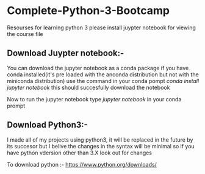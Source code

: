 # Complete-Python-3-Bootcamp
Resourses for learning python 3 please install juypter notebook for viewing the course file

## Download Juypter notebook:-
You can download the jupyter notebook as a conda package if you have conda installed(it's pre loaded with the anconda distribution but not with the miniconda distribution) use the command in your conda pompt *conda install jupyter notebook* this should succesfully download the notebook

Now to run the jupyter notebook type *jupyter notebook* in your conda prompt 


## Download Python3:-
I made all of my projects using python3, it will be replaced in the future by its succesor but I belive the changes in the syntax will be minimal so if you have python vdersion other than 3.X look out for changes

To download python :- https://www.python.org/downloads/

